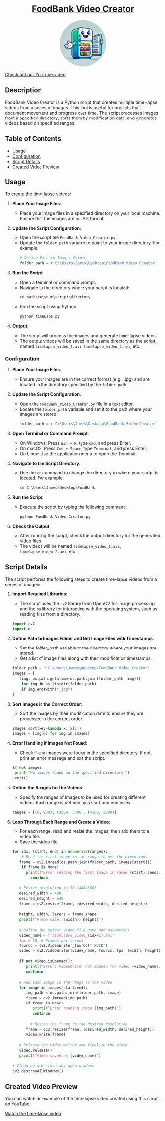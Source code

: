 <div style="text-align: center;">
  <h1 style="text-decoration: underline;">FoodBank Video Creator</h1>
</div>

<div style="text-align: center;">
  <img src="Files/img/Fridge_readme.png" alt="FoodBank Banner" style="border-radius: 50%; width: 150px; height: 150px; object-fit: cover;">
</div>

[Check out our YouTube video](https://youtu.be/YQYi-I0GTlc)

## Description
FoodBank Video Creator is a Python script that creates multiple time-lapse videos from a series of images. This tool is useful for projects that document movement and progress over time. The script processes images from a specified directory, sorts them by modification date, and generates videos based on specified ranges.

## Table of Contents
- [Usage](#usage)
- [Configuration](#configuration)
- [Script Details](#script-details)
- [Created Video Preview](#created-video-preview)


## Usage
To create the time-lapse videos:

1. **Place Your Image Files**:
   - Place your image files in a specified directory on your local machine. Ensure that the images are in JPG format.

2. **Update the Script Configuration**:
   - Open the script file `FoodBank_Video_Creator.py`.
   - Update the `folder_path` variable to point to your image directory. For example:
     ```python
     # Define Path to Images Folder
     folder_path = r'C:\Users\James\Desktop\FoodBank_Video_Creator'

3. **Run the Script**:
   - Open a terminal or command prompt.
   - Navigate to the directory where your script is located:
     ```bash
     cd path\to\your\script\directory
     ```
   - Run the script using Python:
     ```bash
     python timeLaps.py
     ```

4. **Output**:
   - The script will process the images and generate time-lapse videos.
   - The output videos will be saved in the same directory as the script, named `timelapse_video_1.avi`, `timelapse_video_2.avi`, etc.

### Configuration

1. **Place Your Image Files**:
   - Ensure your images are in the correct format (e.g., .jpg) and are located in the directory specified by the `folder_path`.

2. **Update the Script Configuration**:
   - Open the `FoodBank_Video_Creator.py` file in a text editor.
   - Locate the `folder_path` variable and set it to the path where your images are stored:
     ```python
     folder_path = r'C:\Users\James\Desktop\FoodBank_Video_Creator'
     ```

3. **Open Terminal or Command Prompt**:
   - On Windows: Press `Win + R`, type `cmd`, and press Enter.
   - On macOS: Press `Cmd + Space`, type `Terminal`, and press Enter.
   - On Linux: Use the application menu to open the Terminal.

4. **Navigate to the Script Directory**:
   - Use the `cd` command to change the directory to where your script is located. For example:
     ```bash
     cd C:\Users\James\Desktop\FoodBank
     ```

5. **Run the Script**:
   - Execute the script by typing the following command:
     ```bash
     python FoodBank_Video_Creator.py
     ```

6. **Check the Output**:
   - After running the script, check the output directory for the generated video files.
   - The videos will be named `timelapse_video_1.avi`, `timelapse_video_2.avi`, etc.

## Script Details

The script performs the following steps to create time-lapse videos from a series of images:

1. **Import Required Libraries**:
   - The script uses the `cv2` library from OpenCV for image processing and the `os` library for interacting with the operating system, such as reading files from a directory.

   ```python
   import cv2
   import os

2. **Define Path to Images Folder and Get Image Files with Timestamps**:
   - Set the folder_path variable to the directory where your images are stored.
   - Get a list of image files along with their modification timestamps.

   ```python
   folder_path = r'C:\Users\James\Desktop\FoodBank_Video_Creator'
   images = [
      (img, os.path.getmtime(os.path.join(folder_path, img)))
       for img in os.listdir(folder_path)
       if img.endswith(".jpg")
   ]

3. **Sort Images in the Correct Order**:
   - Sort the images by their modification date to ensure they are processed in the correct order.

   ```python
   images.sort(key=lambda x: x[1])
   images = [img[0] for img in images]

4. **Error Handling if Images Not Found**:
   - Check if any images were found in the specified directory. If not, print an error message and exit the script.

   ```python
   if not images:
    print("No images found in the specified directory.")
    exit()

5. **Define the Ranges for the Videos**:
   - Specify the ranges of images to be used for creating different videos. Each range is defined by a start and end index.

   ```python
   ranges = [(0, 900), (2500, 3400), (4100, 5000)]

6. **Loop Through Each Range and Create a Video**:
   - For each range, read and resize the images, then add them to a video file.
   - Save the video file.

   ```python
   for idx, (start, end) in enumerate(ranges):
       # Read the first image in the range to get the dimensions
      frame = cv2.imread(os.path.join(folder_path, images[start]))
       if frame is None:
         print(f"Error reading the first image in range {start}:{end}.")
           continue

      # Resize resolution to SD (480x640)
      desired_width = 480
      desired_height = 640
      frame = cv2.resize(frame, (desired_width, desired_height))

      height, width, layers = frame.shape
      print(f"Frame size: {width}x{height}")

      # Define the output video file name and parameters
      video_name = f'timelapse_video_{idx+1}.avi'
      fps = 15  # Frames per second
      fourcc = cv2.VideoWriter_fourcc(*'XVID')
      video = cv2.VideoWriter(video_name, fourcc, fps, (width, height))

      if not video.isOpened():
         print(f"Error: VideoWriter not opened for video {video_name}.")
         continue

      # Add each image in the range to the video
      for image in images[start:end]:
         img_path = os.path.join(folder_path, image)
         frame = cv2.imread(img_path)
         if frame is None:
            print(f"Error reading image {img_path}")
            continue

           # Resize the frame to the desired resolution
         frame = cv2.resize(frame, (desired_width, desired_height))
         video.write(frame)

      # Release the video writer and finalize the video
      video.release()
      print(f"Video saved as {video_name}")

   # Clean up and close any open windows
   cv2.destroyAllWindows()

## Created Video Preview

You can watch an example of the time-lapse video created using this script on YouTube:

[Watch the time-lapse video](https://youtu.be/YQYi-I0GTlc)
